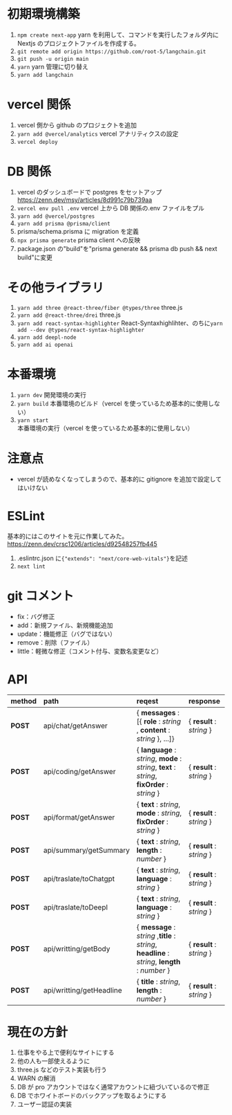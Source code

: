 # 初期環境構築

1. `npm create next-app` yarn を利用して、コマンドを実行したフォルダ内に Nextjs のプロジェクトファイルを作成する。
2. `git remote add origin https://github.com/root-5/langchain.git`
3. `git push -u origin main`
4. `yarn` yarn 管理に切り替え
5. `yarn add langchain`

# vercel 関係

1. vercel 側から github のプロジェクトを追加
2. `yarn add @vercel/analytics` vercel アナリティクスの設定
3. `vercel deploy`

# DB 関係

1. vercel のダッシュボードで postgres をセットアップ
   https://zenn.dev/msy/articles/8d991c79b739aa
2. `vercel env pull .env` vercel 上から DB 関係の.env ファイルをプル
3. `yarn add @vercel/postgres`
4. `yarn add prisma @prisma/client`
5. prisma/schema.prisma に migration を定義
6. `npx prisma generate` prisma client への反映
7. package.json の"build"を"prisma generate && prisma db push && next build"に変更

# その他ライブラリ

1. `yarn add three @react-three/fiber @types/three` three.js
2. `yarn add @react-three/drei` three.js
3. `yarn add react-syntax-highlighter` React-Syntaxhighlihter、のちに`yarn add --dev @types/react-syntax-highlighter`
4. `yarn add deepl-node`
5. `yarn add ai openai`

# 本番環境

1. `yarn dev` 開発環境の実行
2. `yarn build` 本番環境のビルド（vercel を使っているため基本的に使用しない）
3. `yarn start` 本番環境の実行（vercel を使っているため基本的に使用しない）

# 注意点

-   vercel が読めなくなってしまうので、基本的に gitignore を追加で設定してはいけない

# ESLint

基本的にはこのサイトを元に作業してみた。
https://zenn.dev/crsc1206/articles/d92548257fb445

1. .eslintrc.json に`{"extends": "next/core-web-vitals"}`を記述
2. `next lint`

# git コメント

-   fix：バグ修正
-   add：新規ファイル、新規機能追加
-   update：機能修正（バグではない）
-   remove：削除（ファイル）
-   little：軽微な修正（コメント付与、変数名変更など）

# API

| **method** | **path**                 | **reqest**                                                                                       | **response**              |
| :--------- | :----------------------- | :----------------------------------------------------------------------------------------------- | :------------------------ |
| **POST**   | api/chat/getAnswer       | { **messages** : [{ **role** : _string_ , **content** : _string_ }, ...]}                        | { **result** : _string_ } |
| **POST**   | api/coding/getAnswer     | { **language** : _string_, **mode** : _string_, **text** : _string_, **fixOrder** : _string_ }   | { **result** : _string_ } |
| **POST**   | api/format/getAnswer     | { **text** : _string_, **mode** : _string_, **fixOrder** : _string_ }                            | { **result** : _string_ } |
| **POST**   | api/summary/getSummary   | { **text** : _string_, **length** : _number_ }                                                   | { **result** : _string_ } |
| **POST**   | api/traslate/toChatgpt   | { **text** : _string_, **language** : _string_ }                                                 | { **result** : _string_ } |
| **POST**   | api/traslate/toDeepl     | { **text** : _string_, **language** : _string_ }                                                 | { **result** : _string_ } |
| **POST**   | api/writting/getBody     | { **message** : _string_ ,**title** : _string_, **headline** : _string_, **length** : _number_ } | { **result** : _string_ } |
| **POST**   | api/writting/getHeadline | { **title** : _string_, **length** : _number_ }                                                  | { **result** : _string_ } |

# 現在の方針

1. 仕事をやる上で便利なサイトにする
2. 他の人も一部使えるように
3. three.js などのテスト実装も行う
4. WARN の解消
5. DB が pro アカウントではなく通常アカウントに紐づいているので修正
6. DB でホワイトボードのバックアップを取るようにする
7. ユーザー認証の実装
